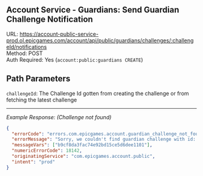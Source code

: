 ## Account Service - Guardians: Send Guardian Challenge Notification

URL: https://account-public-service-prod.ol.epicgames.com/account/api/public/guardians/challenges/:challengeId/notifications \
Method: POST \
Auth Required: Yes (`account:public:guardians CREATE`)

## Path Parameters

`challengeId`: The Challenge Id gotten from creating the challenge or from fetching the latest challenge

---

_Example Response: (Challenge not found)_

```json
{
  "errorCode": "errors.com.epicgames.account.guardian_challenge_not_found",
  "errorMessage": "Sorry, we couldn't find guardian challenge with id: b9cf8da3fac74e92bd15ce5d6dee1101",
  "messageVars": ["b9cf8da3fac74e92bd15ce5d6dee1101"],
  "numericErrorCode": 18142,
  "originatingService": "com.epicgames.account.public",
  "intent": "prod"
}
```
